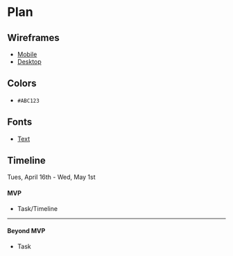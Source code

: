 # Plan

## Wireframes
* [Mobile](https://wireframe.cc/Mrzfsb)
* [Desktop](https://wireframe.cc/aHiLXh)

## Colors
* `#ABC123`

## Fonts
* [Text](URL)

## Timeline
Tues, April 16th - Wed, May 1st

#### MVP

* Task/Timeline

---

#### Beyond MVP

* Task
